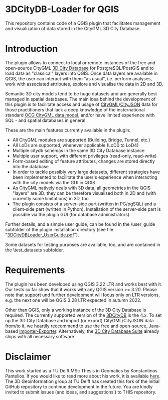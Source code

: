 # 3DCityDB-Loader for QGIS

This repository contains code of a QGIS plugin that facilitates management and visualization of data stored in the CityGML 3D City Database.

# Introduction
The plugin allows to connect to local or remote instances of the free and open-source CityGML [3D City Database](https://www.3dcitydb.org)  for PostgreSQL/PostGIS and to load data as "classical" layers into QGIS. Once data layers are available in QGIS, the user can interact with them "as usual", i.e. perform analyses, work with associated attributes, explore and visualise the data in 2D and 3D.

Semantic 3D city models tend to be huge datasets and are generally best managed in spatial databases. The main idea behind the development of this plugin is to facilitate access and usage of [CityGML](https://en.wikipedia.org/wiki/CityGML)/[CityJSON](https://www.cityjson.org/) data for those practitioners that lack a deep knowledge of the insternational standard [OCG CityGML data model](https://www.ogc.org/standards/citygml), and/or have limited experience with SQL - and spatial databases in general.

These are the main features currently available in the plugin:
- All CityGML modules are supported (Building, Bridge, Tunnel, etc.)
- All LoDs are supported, whenever applicable (LoD0 to LoD4)
- Multiple citydb schemas in the same 3D City Database instance
- Multiple user support, with different privileges (read-only, read-write)
- Form-based editing of feature attributes, changes are stored directly into the database
- In order to tackle possibly very large datasets, different strategies have been implemented to facilitate the user's experience when interacting with the city models via the GUI in QGIS
- As CityGML natively deals with 3D data, all geometries in the QGIS "layers" are 3D: they can be therefore visualised both in 2D and (with currently some limitations) in 3D, too
- The plugin consists of a server-side part (written in PG/pgSQL) and a client-side part (written in Python). Installation of the server-side part is possible via the plugin GUI (for database administrators).

Further details, and a simple user guide, can be found in the \user_guide subfolder of the plugin installation directory (see file "[3DCityDBLoader_UserGuide.pdf](https://github.com/tudelft3d/3DCityDB-QGIS-Loader/blob/master/user_guide/3DCityDBLoader_UserGuide.pdf)").

Some datasets for testing purposes are available, too, and are contained in the \test_datasets subfolder.

# Requirements

The plugin has been developed using QGIS 3.22 LTR and works best with it. Our tests so far show that it works with any QGIS version >= 3.20. Please note that support und further development will focus only on LTR versions, e.g. the next one will be QGIS 3.28 LTR expected in autumn 2022.

Other than QGIS, only a working instance of the 3D City Database is required. The currently supported version of the [3DCityDB]( https://github.com/3dcitydb) is the 4.x. To set up the 3D City Database and import (or export) CityGML/CityJSON data from/to it, we heartily reccommend to use the free and open-source, Java-based [Importer-Exporter](https://github.com/3dcitydb/importer-exporter). Alternatively, the [3D City Database Suite](https://github.com/3dcitydb/3dcitydb-suite/releases) already ships with all necessary software

# Disclaimer
This work started as a TU Delft MSc Thesis in Geomatics by Konstantinos Pantelios. If you would like to read more about his work, it is available [here](http://resolver.tudelft.nl/uuid:fb532bef-81b9-482b-921a-e7ce907cb544). The 3D Geoinformation group at TU Delft has created this fork of the initial GitHub repository to continue development in the future. You are kindly invited to submit issues (and ideas, and suggestions!) to THIS repository.

